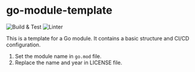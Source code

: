 # go-module-template

![Build & Test](https://github.com/ivanlemeshev/go-module-template/actions/workflows/golang.yml/badge.svg)
![Linter](https://github.com/ivanlemeshev/go-module-template/workflows/golangci-lint.yml/badge.svg)

This is a template for a Go module. It contains a basic structure and CI/CD configuration.

1. Set the module name in `go.mod` file.
2. Replace the name and year in LICENSE file.

